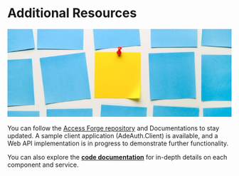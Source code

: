 # Additional Resources

![3](images/3.jpg)

You can follow the [Access Forge repository](https://github.com/Adexandria/access-forge) and Documentations to stay updated. A sample client application (AdeAuth.Client) is available, and a Web API implementation is in progress to demonstrate further functionality.

You can also explore the [**code documentation**](https://adexandria.github.io/access-forge/html/) for in-depth details on each component and service.



